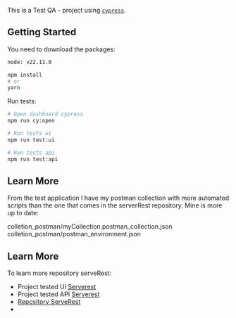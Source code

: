 This is a Test QA - project using  [`cypress`](https://www.cypress.io/).

## Getting Started

You need to download the packages:

```bash
node: v22.11.0
```

```bash
npm install
# or
yarn
```

Run tests:

```bash
# Open dashboard cypress
npm run cy:open

# Run tests ui
npm run test:ui

# Run tests api
npm run test:api
```

## Learn More

From the test application I have my postman collection with more automated scripts than the one that comes in the serverRest repository. Mine is more up to date:

colletion_postman/myCollection.postman_collection.json
<br>
colletion_postman/postman_environment.json




## Learn More

To learn more repository serveRest:


- Project tested UI [Serverest](https://front.serverest.dev/login)
- Project tested API [Serverest](https://serverest.dev/#/)
- [Repository ServeRest](https://github.com/ServeRest/ServeRest) 
- 
